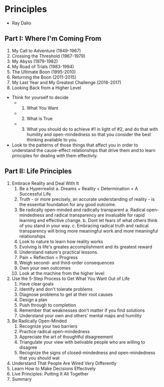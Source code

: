 # Principles
- Ray Dalio
## Part I: Where I'm Coming From
1. My Call to Adventure (1949-1967)
2. Crossing the Threshold (1967-1979)
3. My Abyss (1979-1982)
4. My Road of Trials (1983-1994)
5. The Ultimate Boon (1995-2010)
6. Returning the Boon (2011-2015)
7. My Last Year and My Greatest Challenge (2016-2017)
8. Looking Back from a Higher Level

* Think for yourself to decide
	* 1. What You Want
	* 2. What is True
	* 3. What you should do to achieve #1 in light of #2, and do that with humility and open-mindedness so that you consider the best thinking available to you.
* Look to the patterns of those things that affect you in order to understand the cause-effect relationships that drive them and to learn principles for dealing with them effectivly.

## Part II: Life Principles
1. Embrace Reality and Deal With It
	1. Be a Hyperrealist
		a. Dreams + Reality + Determination = A Successful Life
	2. Truth - or more precisely, an accurate understanding of reality - is the essential foundation for any good outcome.
	3.  Be radically open-minded and radically transparent
		a. Radical open-mindedness and radical transparency are invaluable for rapid learning and effective change.
		b. Dont let fears of what others think of you stand in your way.
		c. Embracing radical truth and radical transparency will bring more meaningful work and more meaningful relationships
	4. Look to nature to learn how reality works
	5. Evolving is life's greates accomplishment and its greatest reward
	6. Understand nature's practical lessons.
	7. Pain + Reflection = Progress
	8. Weigh second- and third-order consequences
	9. Own your own outcomes
	10. Look at the machine from the higher level 
2. Use the 5-Step Process to Get What You Want Out of Life
	1. Have clear goals
	2. Identify and don't tolerate problems
	3. Diagnose problems to get at their root causes
	4. Design a plan
	5. Push through to completion
	6. Remember that weaknesses don't matter if you find solutions
	7. Understand your own and others' mental maps and humility
3. Be Radically Open-Minded
	1. Recognize your two barriers
	2. Practice radical open-mindedness
	3. Appreciate the art of thoughtful disagreement
	4. Triangulate your view with belivable people who are willing to disagree
	5. Recognize the signs of closed-mindedness and open-mindedness that you should wat
4. Understand That People Are Wired Very Differently
5. Learn How to Make Decisions Effectively
6. Live Principles: Putting It All Together
7. Summary
<!--stackedit_data:
eyJoaXN0b3J5IjpbLTExNTI0NDkwMzAsNzIyMDIwNzg0XX0=
-->